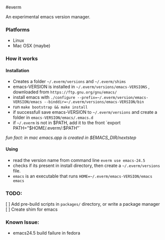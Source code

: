 #everm

An experimental emacs version manager.

### Platforms
- Linux
- Mac OSX (maybe)
 
### How it works

#### Installation
- Creates a folder `~/.everm/versions` and `~/.everm/shims` 
- emacs-VERSION is installed in `~/.everm/versions/emacs-VERSIONS` , downloaded from `https://ftp.gnu.org/gnu/emacs/`
- install emacs with `./configure --prefix=~/.everm/version/emacs-VERSION/emacs --binddir=~/.everm/versions/emacs-VERSION/bin`
- run `make bootstrap && make install`
- if successfull save emacs-VERSION to `~/.everm/versions` and create a folder in `emacs-VERSION/emacs/.emacs.d` 
- if `~/.everm` is not in $PATH, add it to the front `export PATH="$HOME/.everm/:$PATH"`

*fun fact: in mac emacs.app is created in $EMACS_DIR/nextstep*

#### Using
- read the version name from command line `everm use emacs-24.5`
- checks if its present in install directory, then create a `~/.everm/versions` file.
- `emacs` is an executable that runs `HOME=~/.everm/emacs-VERSION/emacs emacs` 

### TODO:
[ ] Add pre-build scripts in `packages/` directory, or write a package manager
[ ] Create shim for emacs

### Known Issue:
- emacs24.5 build failure in fedora

